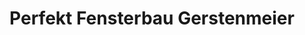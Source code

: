 ---
title: "Perfekt Fensterbau Gerstenmeier"
url: /mechernich/perfekt-fensterbau-gerstenmeier/
shop: Glaserei
---